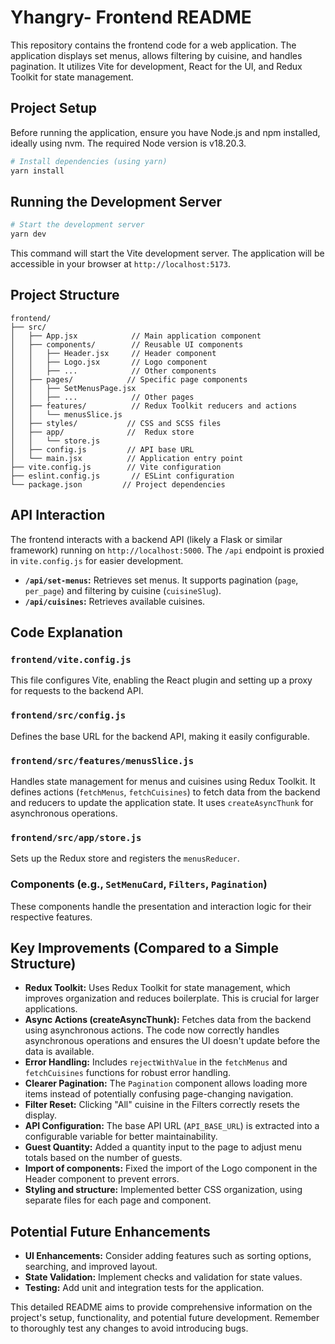 # Yhangry- Frontend README

This repository contains the frontend code for a web application.  The application displays set menus, allows filtering by cuisine, and handles pagination. It utilizes Vite for development, React for the UI, and Redux Toolkit for state management.

## Project Setup

Before running the application, ensure you have Node.js and npm installed, ideally using nvm.  The required Node version is v18.20.3.

```bash
# Install dependencies (using yarn)
yarn install
```

## Running the Development Server

```bash
# Start the development server
yarn dev
```

This command will start the Vite development server.  The application will be accessible in your browser at `http://localhost:5173`.

## Project Structure

```
frontend/
├── src/
│   ├── App.jsx            // Main application component
│   ├── components/        // Reusable UI components
│   │   ├── Header.jsx     // Header component
│   │   ├── Logo.jsx       // Logo component
│   │   ├── ...            // Other components
│   ├── pages/            // Specific page components
│   │   ├── SetMenusPage.jsx
│   │   ├── ...            // Other pages
│   ├── features/          // Redux Toolkit reducers and actions
│   │   └── menusSlice.js
│   ├── styles/           // CSS and SCSS files
│   ├── app/              //  Redux store
│   │   └── store.js
│   ├── config.js         // API base URL
│   └── main.jsx          // Application entry point
├── vite.config.js        // Vite configuration
├── eslint.config.js       // ESLint configuration
└── package.json         // Project dependencies
```

## API Interaction

The frontend interacts with a backend API (likely a Flask or similar framework) running on `http://localhost:5000`.  The `/api` endpoint is proxied in `vite.config.js` for easier development.

- **`/api/set-menus`:** Retrieves set menus.  It supports pagination (`page`, `per_page`) and filtering by cuisine (`cuisineSlug`).
- **`/api/cuisines`:** Retrieves available cuisines.


## Code Explanation

### `frontend/vite.config.js`

This file configures Vite, enabling the React plugin and setting up a proxy for requests to the backend API.

### `frontend/src/config.js`

Defines the base URL for the backend API, making it easily configurable.

### `frontend/src/features/menusSlice.js`

Handles state management for menus and cuisines using Redux Toolkit.  It defines actions (`fetchMenus`, `fetchCuisines`) to fetch data from the backend and reducers to update the application state. It uses `createAsyncThunk` for asynchronous operations.

### `frontend/src/app/store.js`

Sets up the Redux store and registers the `menusReducer`.


### Components (e.g., `SetMenuCard`, `Filters`, `Pagination`)

These components handle the presentation and interaction logic for their respective features.

## Key Improvements (Compared to a Simple Structure)

- **Redux Toolkit:** Uses Redux Toolkit for state management, which improves organization and reduces boilerplate.  This is crucial for larger applications.
- **Async Actions (createAsyncThunk):**  Fetches data from the backend using asynchronous actions.  The code now correctly handles asynchronous operations and ensures the UI doesn't update before the data is available.
- **Error Handling:** Includes `rejectWithValue` in the `fetchMenus` and `fetchCuisines` functions for robust error handling.
- **Clearer Pagination:** The `Pagination` component allows loading more items instead of potentially confusing page-changing navigation.
- **Filter Reset:** Clicking "All" cuisine in the Filters correctly resets the display.
- **API Configuration:** The base API URL (`API_BASE_URL`) is extracted into a configurable variable for better maintainability.
- **Guest Quantity:** Added a quantity input to the page to adjust menu totals based on the number of guests.
- **Import of components:** Fixed the import of the Logo component in the Header component to prevent errors.
- **Styling and structure:** Implemented better CSS organization, using separate files for each page and component.

## Potential Future Enhancements


- **UI Enhancements:**  Consider adding features such as sorting options, searching, and improved layout.
- **State Validation:**  Implement checks and validation for state values.
- **Testing:** Add unit and integration tests for the application.


This detailed README aims to provide comprehensive information on the project's setup, functionality, and potential future development. Remember to thoroughly test any changes to avoid introducing bugs.
```

